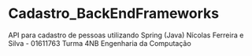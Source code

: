 # Cadastro_BackEndFrameworks
API para cadastro de pessoas utilizando Spring (Java)
Nícolas Ferreira e Silva - 01611763
Turma 4NB Engenharia da Computação

